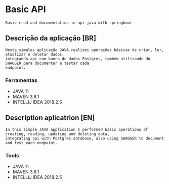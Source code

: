 # Basic API
    Basic crud and documentation in api java with springboot

## Descrição da aplicação [BR]
    Nesta simples aplicação JAVA realizei operações básicas de criar, ler, atualizar e deletar dados,
    integrando api com banco de dados Postgres, também utilizando do SWAGGER para documentar e testar cada
    endpoint.

### Ferramentas
- JAVA 11
- MAVEN 3.8.1
- INTELLIJ IDEA 2018.2.5

## Description aplicatrion [EN]
    In this simple JAVA application I performed basic operations of creating, reading, updating and deleting data,
    integrating api with Postgres database, also using SWAGGER to document and test each endpoint.

### Tools
- JAVA 11
- MAVEN 3.8.1
- INTELLIJ IDEA 2018.2.5
